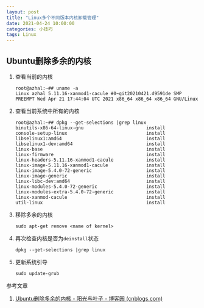 ```yaml
---
layout: post
title: "Linux多个不同版本内核卸载管理"
date: 2021-04-24 10:00:00
categories: 小技巧
tags: Linux
---
```




## Ubuntu删除多余的内核

1. 查看当前的内核

   ```shell
   root@azhal:~## uname -a
   Linux azhal 5.11.16-xanmod1-cacule #0~git20210421.d9591de SMP PREEMPT Wed Apr 21 17:44:04 UTC 2021 x86_64 x86_64 x86_64 GNU/Linux
   ```

2. 查看当前系统中所有的内核

   ```shell
   root@azhal:~## dpkg --get-selections |grep linux
   binutils-x86-64-linux-gnu                       install
   console-setup-linux                             install
   libselinux1:amd64                               install
   libselinux1-dev:amd64                           install
   linux-base                                      install
   linux-firmware                                  install
   linux-headers-5.11.16-xanmod1-cacule            install
   linux-image-5.11.16-xanmod1-cacule              install
   linux-image-5.4.0-72-generic                    install
   linux-image-generic                             install
   linux-libc-dev:amd64                            install
   linux-modules-5.4.0-72-generic                  install
   linux-modules-extra-5.4.0-72-generic            install
   linux-xanmod-cacule                             install
   util-linux                                      install
   ```

3. 移除多余的内核

   ```shell
   sudo apt-get remove <name of kernel>
   ```

4. 再次检查内核是否为`deinstall`状态

   ```shell
   dpkg --get-selections |grep linux
   ```

5. 更新系统引导

   ```shell
   sudo update-grub
   ```

参考文章

1. [Ubuntu删除多余的内核 - 阳光与叶子 - 博客园 (cnblogs.com)](https://www.cnblogs.com/yangzhaon/p/12911716.html)
